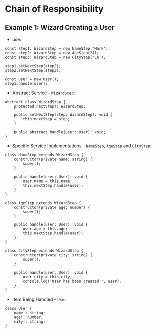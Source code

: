# Chain of Responsibility

## Example 1: Wizard Creating a User

* use:

```
const step1: WizardStep = new NameStep('Mark');
const step2: WizardStep = new AgeStep(24);
const step3: WizardStep = new CityStep('LA');

step1.setNextStep(step2);
step2.setNextStep(step3);

const user = new User();
step1.handle(user);
```

* Abstract Service - `WizardStep`:

```
abstract class WizardStep {
    protected nextStep!: WizardStep;

    public setNextStep(step: WizardStep): void {
        this.nextStep = step;
    }

    public abstract handle(user: User): void;
}
```

* Specific Service Implementations - `NameStep`, `AgeStep` and `CityStep`:

```
class NameStep extends WizardStep {
    constructor(private name: string) {
        super();
    }

    public handle(user: User): void {
        user.name = this.name;
        this.nextStep.handle(user);
    }
}

class AgeStep extends WizardStep {
    constructor(private age: number) {
        super();
    }

    public handle(user: User): void {
        user.age = this.age;
        this.nextStep.handle(user);
    }
}

class CityStep extends WizardStep {
    constructor(private city: string) {
        super();
    }

    public handle(user: User): void {
        user.city = this.city;
        console.log('User has been created:', user);
    }
}
```

* Item Being Handled - `User`:

```
class User {
    name!: string;
    age!: number;
    city!: string;
}
```